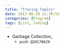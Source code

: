 ```yaml
---
title: "Tracing Topics"
date: 2017-06-29 11:39:53
categories: [Program]
tags: [List, Coding]
---
```


* Garbage Collection[.](https://www.douban.com/doulist/2529397/)
    * `push @20170629`
